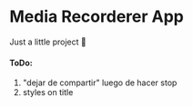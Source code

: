 # Media Recorderer App

Just a little project 🙂

#### ToDo:
1) "dejar de compartir" luego de hacer stop
2) styles on title